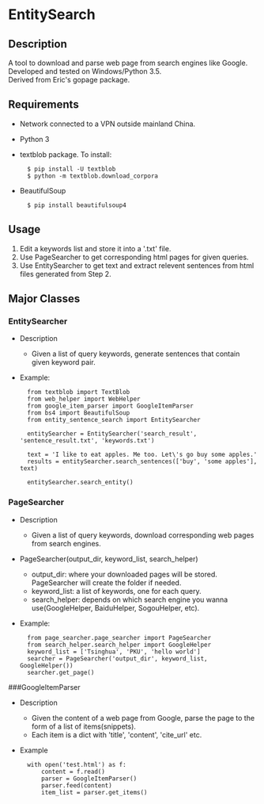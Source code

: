 # EntitySearch

## Description
A tool to download and parse web page from search engines like Google. Developed and tested on Windows/Python 3.5.  
Derived from Eric's gopage package.

## Requirements
* Network connected to a VPN outside mainland China.
* Python 3
* textblob package. To install:

		$ pip install -U textblob
		$ python -m textblob.download_corpora

* BeautifulSoup

		$ pip install beautifulsoup4

## Usage

1. Edit a keywords list and store it into a '.txt' file.
2. Use PageSearcher to get corresponding html pages for given queries.
3. Use EntitySearcher to get text and extract relevent sentences from html files generated from Step 2.

## Major Classes

### EntitySearcher

* Description
	
	* Given a list of query keywords, generate sentences that contain given keyword pair.
	
* Example:

		from textblob import TextBlob
		from web_helper import WebHelper
		from google_item_parser import GoogleItemParser
		from bs4 import BeautifulSoup
		from entity_sentence_search import EntitySearcher
		
		entitySearcher = EntitySearcher('search_result', 'sentence_result.txt', 'keywords.txt')
	
		text = 'I like to eat apples. Me too. Let\'s go buy some apples.'
		results = entitySearcher.search_sentences(['buy', 'some apples'], text)
	
		entitySearcher.search_entity()

### PageSearcher
	
* Description
	* Given a list of query keywords, download corresponding web pages from search engines.
* PageSearcher(output\_dir, keyword\_list, search\_helper)
	* output_dir: where your downloaded pages will be stored. PageSearcher will create the folder if needed.
	* keyword\_list: a list of keywords, one for each query.
	* search_helper: depends on which search engine you wanna use(GoogleHelper, BaiduHelper, SogouHelper, etc).
* Example:

		from page_searcher.page_searcher import PageSearcher
		from search_helper.search_helper import GoogleHelper
		keyword_list = ['Tsinghua', 'PKU', 'hello world']
		searcher = PageSearcher('output_dir', keyword_list, GoogleHelper())
		searcher.get_page()
	
###GoogleItemParser

* Description
	* Given the content of a web page from Google, parse the page to the form of a list of items(snippets).
	* Each item is a dict with 'title', 'content', 'cite_url' etc.
* Example
	
		with open('test.html') as f:
			content = f.read()
			parser = GoogleItemParser()
			parser.feed(content)
			item_list = parser.get_items()